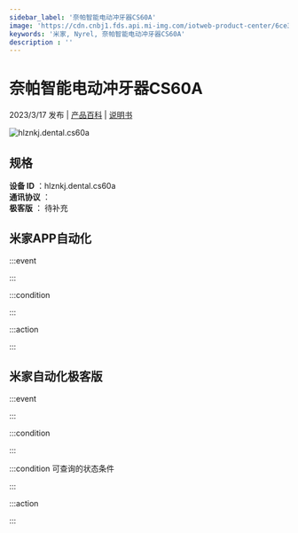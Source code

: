```yaml
---
sidebar_label: '奈帕智能电动冲牙器CS60A'
image: 'https://cdn.cnbj1.fds.api.mi-img.com/iotweb-product-center/6ce36bb8d92c658614825f663624b0ed_1676605566158.png?GalaxyAccessKeyId=AKVGLQWBOVIRQ3XLEW&Expires=9223372036854775807&Signature=yQWk04Mwael9WgBsysSXR30BAU8='
keywords: '米家, Nyrel, 奈帕智能电动冲牙器CS60A'
description : ''
---
```

# 奈帕智能电动冲牙器CS60A

2023/3/17 发布 | [产品百科](https://home.mi.com/webapp/content/baike/product/index.html?model=hlznkj.dental.cs60a/) | [说明书](https://home.mi.com/views/introduction.html?model=hlznkj.dental.cs60a&region=cn)

![hlznkj.dental.cs60a](https://cdn.cnbj1.fds.api.mi-img.com/iotweb-product-center/6ce36bb8d92c658614825f663624b0ed_1676605566158.png?GalaxyAccessKeyId=AKVGLQWBOVIRQ3XLEW&Expires=9223372036854775807&Signature=yQWk04Mwael9WgBsysSXR30BAU8=)

## 规格  
> 
**设备 ID** ：hlznkj.dental.cs60a  
**通讯协议** ：  
**极客版**  ： 待补充 


## 米家APP自动化  

:::event  

:::

:::condition  

:::

:::action   

:::

## 米家自动化极客版  

:::event  

:::

:::condition  

:::

:::condition 可查询的状态条件  

:::

:::action  

:::

        
